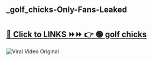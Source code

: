 
 ## _golf_chicks-Only-Fans-Leaked

# <h2><a href="https://clipsfans.com/_golf_chicks&ref=git">🔗 Click to LINKS ⏩⏩ 👉 🟢  golf chicks </a></h2>

<a href="https://clipsfans.com/_golf_chicks&ref=git" rel="nofollow" data-target="animated-image.originalLink"><img src="https://i.ibb.co.com/xMMVF88/686577567.gif" alt="Viral Video Original" style="max-width: 100%; display: inline-block;" data-target="animated-image.originalImage"></a>
